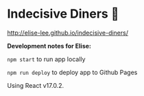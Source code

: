 # Indecisive Diners 🍔

http://elise-lee.github.io/indecisive-diners/

**Development notes for Elise:**

`npm start` to run app locally

`npm run deploy` to deploy app to Github Pages

Using React v17.0.2.

